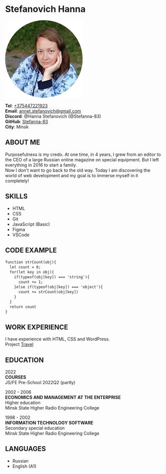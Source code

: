 # Stefanovich Hanna
![img](./img/foto.png) 


__Tel__: [+375447221923](tel:+375447221923)\
__Email__: [annet.stefanovich@gmail.com](mailto:annet.stefanovich@gmail.com)\
__Discord__: @Hanna Stefanovich (@Stefanna-83)\
__GitHub__: [Stefanna-83](https://github.com/Stefanna-83)\
__City__: Minsk

## ABOUT ME
Purposefulness is my credo. At one time, in 4 years, I grew from an editor to the CEO of a large Russian online magazine on special equipment. But I left everything in 2016 to start a family.\
Now I don't want to go back to the old way. Today I am discovering the world of web development and my goal is to immerse myself in it completely!

## SKILLS
* HTML 
* CSS  
* Git
* JavaScript (Basic)
* Figma
* VSCode

## CODE EXAMPLE
```
function strCount(obj){
  let count = 0;
  for(let key in obj){
    if(typeof(obj[key]) === 'string'){
      count += 1;
    }else if(typeof(obj[key]) === 'object'){
      count += strCount(obj[key])
    }
  }
  return count
}
``` 
## WORK EXPERIENCE
I have experience with HTML, CSS and WordPress.\
Project [Travel](https://rolling-scopes-school.github.io/stefanna-83-JSFEPRESCHOOL2022Q2/travel/)

## EDUCATION
2022\
__COURSES__\
JS/FE Pre-School 2022Q2 (partly)

2002 - 2006\
__ECONOMICS AND MANAGEMENT AT THE ENTERPRISE__\
Higher education\
Minsk State Higher Radio Engineering College

1998 - 2002\
__INFORMATION TECHNOLOGY SOFTWARE__\
Secondary special education\
Minsk State Higher Radio Engineering College

## LANGUAGES

* Russian
* English (A1)
